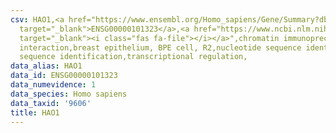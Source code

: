 ```yaml
---
csv: HAO1,<a href="https://www.ensembl.org/Homo_sapiens/Gene/Summary?db=core;g=ENSG00000101323"
  target="_blank">ENSG00000101323</a>,<a href="https://www.ncbi.nlm.nih.gov/pubmed/22863008"
  target="_blank"><i class="fas fa-file"></i></a>",chromatin immunoprecipitation assay,direct
  interaction,breast epithelium, BPE cell, R2,nucleotide sequence identification,nucleotide
  sequence identification,transcriptional regulation,
data_alias: HAO1
data_id: ENSG00000101323
data_numevidence: 1
data_species: Homo sapiens
data_taxid: '9606'
title: HAO1
---
```


